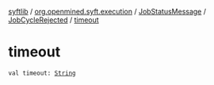 [syftlib](../../../index.md) / [org.openmined.syft.execution](../../index.md) / [JobStatusMessage](../index.md) / [JobCycleRejected](index.md) / [timeout](./timeout.md)

# timeout

`val timeout: `[`String`](https://kotlinlang.org/api/latest/jvm/stdlib/kotlin/-string/index.html)